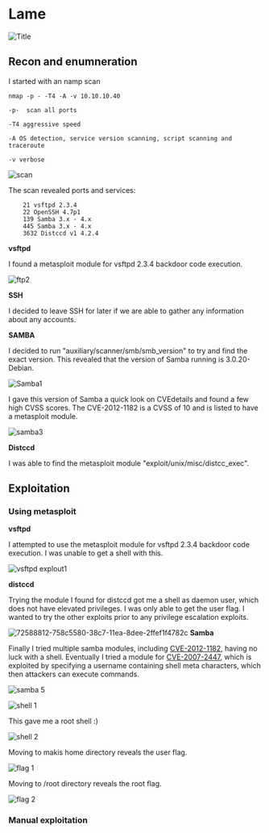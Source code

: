 # Lame

![Title](https://user-images.githubusercontent.com/46513413/72587808-59d38000-38c4-11ea-9bb9-46105774f3f0.png)

## Recon and enumneration

I started with an namp scan

    nmap -p - -T4 -A -v 10.10.10.40
    
    -p-  scan all ports
    
    -T4 aggressive speed
    
    -A OS detection, service version scanning, script scanning and traceroute 
    
    -v verbose

![scan](https://user-images.githubusercontent.com/46513413/72587747-23960080-38c4-11ea-9bdc-ae66c4b9afda.png)


  The scan revealed ports and services: 
  
        21 vsftpd 2.3.4
        22 OpenSSH 4.7p1
        139 Samba 3.x - 4.x
        445 Samba 3.x - 4.x
        3632 Distccd v1 4.2.4
        
        
        
**vsftpd** 

I found a metasploit module for vsftpd 2.3.4 backdoor code execution.
  
![ftp2](https://user-images.githubusercontent.com/46513413/72588416-4aedcd00-38c6-11ea-804a-a21c0c027517.png)


**SSH** 

I decided to leave SSH for later if we are able to gather any information about any accounts.

**SAMBA** 

I decided to run "auxiliary/scanner/smb/smb_version" to try and find the exact version. This revealed that the version of Samba running is 3.0.20-Debian.

![Samba1](https://user-images.githubusercontent.com/46513413/72588569-bfc10700-38c6-11ea-9150-79dbe25420f7.png)

I gave this version of Samba a quick look on CVEdetails and found a few high CVSS scores. The CVE-2012-1182 is a CVSS of 10 and is listed to have a metasploit module. 

![samba3](https://user-images.githubusercontent.com/46513413/72588570-c0599d80-38c6-11ea-8822-c5f91caed16c.png)


**Distccd** 

I was able to find the metasploit module "exploit/unix/misc/distcc_exec".



## Exploitation

### Using metasploit

**vsftpd** 

I attempted to use the metasploit module for vsftpd 2.3.4 backdoor code execution. I was unable to get a shell with this.

![vsftpd explout1](https://user-images.githubusercontent.com/46513413/72589319-e4b67980-38c8-11ea-9309-5ed53e08794b.png)

**distccd**

Trying the module I found for distccd got me a shell as daemon user, which does not have elevated privileges. I was only able to get the user flag. I wanted to try the other exploits prior to any privilege escalation exploits.

![72588812-758c5580-38c7-11ea-8dee-2ffef1f4782c](https://user-images.githubusercontent.com/46513413/72676031-7f928d80-3a5a-11ea-983d-2ed313a7094b.png)
**Samba**

Finally I tried multiple samba modules, including [CVE-2012-1182](https://www.rapid7.com/db/modules/exploit/linux/samba/setinfopolicy_heap), having no luck with a shell. Eventually I tried a module for [CVE-2007-2447](https://www.rapid7.com/db/modules/exploit/multi/samba/usermap_script), which is exploited by specifying a username containing shell meta characters, which then attackers can execute commands.

![samba 5](https://user-images.githubusercontent.com/46513413/72588572-c0599d80-38c6-11ea-9cd1-ee5ff1ada2c5.png)

![shell 1](https://user-images.githubusercontent.com/46513413/72589891-7a9ed400-38ca-11ea-93af-b2fca6924916.png)

This gave me a root shell :)

![shell 2](https://user-images.githubusercontent.com/46513413/72589892-7b376a80-38ca-11ea-8d45-de940267cb9a.png)

Moving to makis home directory reveals the user flag.

![flag 1](https://user-images.githubusercontent.com/46513413/72589888-7a9ed400-38ca-11ea-811d-f2bf7748961c.png)

Moving to /root directory reveals the root flag.

![flag 2](https://user-images.githubusercontent.com/46513413/72589890-7a9ed400-38ca-11ea-8359-c580da2fb28d.png)


### Manual exploitation


















